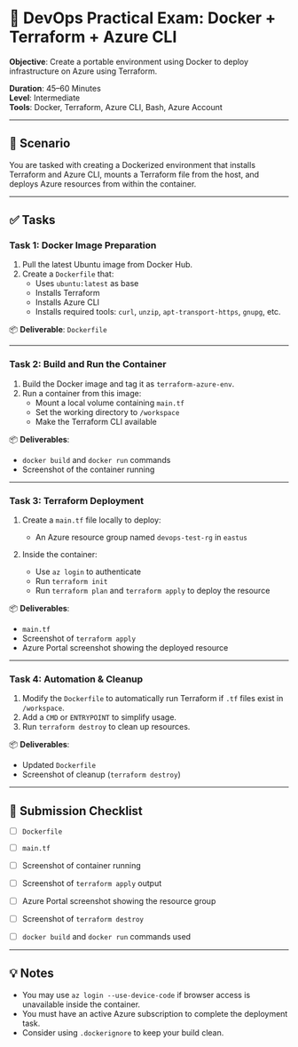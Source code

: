 # 🧪 DevOps Practical Exam: Docker + Terraform + Azure CLI

**Objective**: Create a portable environment using Docker to deploy infrastructure on Azure using Terraform.

**Duration**: 45–60 Minutes  
**Level**: Intermediate  
**Tools**: Docker, Terraform, Azure CLI, Bash, Azure Account

---

## 📄 Scenario

You are tasked with creating a Dockerized environment that installs Terraform and Azure CLI, mounts a Terraform file from the host, and deploys Azure resources from within the container.

---

## ✅ Tasks

### Task 1: Docker Image Preparation 

1. Pull the latest Ubuntu image from Docker Hub.  
2. Create a `Dockerfile` that:
   - Uses `ubuntu:latest` as base
   - Installs Terraform
   - Installs Azure CLI
   - Installs required tools: `curl`, `unzip`, `apt-transport-https`, `gnupg`, etc.

📦 **Deliverable**: `Dockerfile`

---

### Task 2: Build and Run the Container 

1. Build the Docker image and tag it as `terraform-azure-env`.  
2. Run a container from this image:
   - Mount a local volume containing `main.tf`
   - Set the working directory to `/workspace`
   - Make the Terraform CLI available

📦 **Deliverables**:
- `docker build` and `docker run` commands
- Screenshot of the container running

---

### Task 3: Terraform Deployment 

1. Create a `main.tf` file locally to deploy:
   - An Azure resource group named `devops-test-rg` in `eastus`

2. Inside the container:
   - Use `az login` to authenticate
   - Run `terraform init`
   - Run `terraform plan` and `terraform apply` to deploy the resource

📦 **Deliverables**:
- `main.tf`
- Screenshot of `terraform apply`
- Azure Portal screenshot showing the deployed resource

---

### Task 4: Automation & Cleanup

1. Modify the `Dockerfile` to automatically run Terraform if `.tf` files exist in `/workspace`.  
2. Add a `CMD` or `ENTRYPOINT` to simplify usage.  
3. Run `terraform destroy` to clean up resources.

📦 **Deliverables**:
- Updated `Dockerfile`
- Screenshot of cleanup (`terraform destroy`)

---

## 📂 Submission Checklist

- [ ] `Dockerfile`
- [ ] `main.tf`
- [ ] Screenshot of container running
- [ ] Screenshot of `terraform apply` output
- [ ] Azure Portal screenshot showing the resource group
- [ ] Screenshot of `terraform destroy`
- [ ] `docker build` and `docker run` commands used


---

## 💡 Notes

- You may use `az login --use-device-code` if browser access is unavailable inside the container.
- You must have an active Azure subscription to complete the deployment task.
- Consider using `.dockerignore` to keep your build clean.
